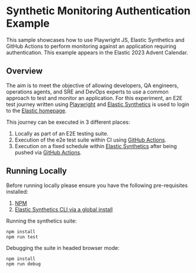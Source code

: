 # Synthetic Monitoring Authentication Example

This sample showcases how to use Playwright JS, Elastic Synthetics and GitHub Actions to perform monitoring against an application requiring authentication. This example appears in the Elastic 2023 Advent Calendar.

## Overview

The aim is to meet the objective of allowing developers, QA engineers, operations agents, and SRE and DevOps experts to use a common approach to test and monitor an application. For this experiment, an E2E test journey written using [Playwright](https://playwright.dev/) and [Elastic Synthetics](https://github.com/elastic/synthetics) is used to login to the [Elastic homepage](https://www.elastic.co/).

This journey can be executed in 3 different places:

1. Locally as part of an E2E testing suite.
2. Execution of the e2e test suite within CI using [GitHub Actions](https://docs.github.com/en/actions).
3. Execution on a fixed schedule within [Elastic Synthetics](https://www.elastic.co/observability/synthetic-monitoring) after being pushed via [GitHub Actions](https://docs.github.com/en/actions).

## Running Locally

Before running locally please ensure you have the following pre-requisites installed:

1. [NPM](https://docs.npmjs.com/downloading-and-installing-node-js-and-npm)
2. [Elastic Synthetics CLI via a global install](https://www.npmjs.com/package/@elastic/synthetics)

Running the synthetics suite:

```
npm install
npm run test
```

Debugging the suite in headed browser mode:

```
npm install
npm run debug
```